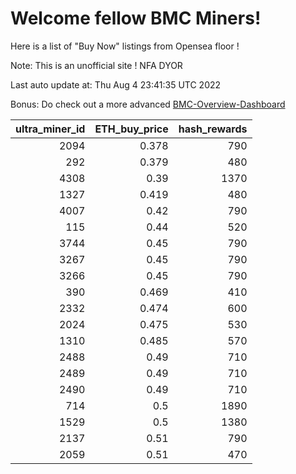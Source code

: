 # Welcome fellow BMC Miners!
Here is a list of "Buy Now" listings from Opensea floor !

Note: This is an unofficial site ! NFA DYOR

Last auto update at: Thu Aug  4 23:41:35 UTC 2022

Bonus: Do check out a more advanced [BMC-Overview-Dashboard](https://dune.com/defifunk/BMC-Overview-Dashboard)


|   ultra_miner_id |   ETH_buy_price |   hash_rewards |
|-----------------:|----------------:|---------------:|
|             2094 |           0.378 |            790 |
|              292 |           0.379 |            480 |
|             4308 |           0.39  |           1370 |
|             1327 |           0.419 |            480 |
|             4007 |           0.42  |            790 |
|              115 |           0.44  |            520 |
|             3744 |           0.45  |            790 |
|             3267 |           0.45  |            790 |
|             3266 |           0.45  |            790 |
|              390 |           0.469 |            410 |
|             2332 |           0.474 |            600 |
|             2024 |           0.475 |            530 |
|             1310 |           0.485 |            570 |
|             2488 |           0.49  |            710 |
|             2489 |           0.49  |            710 |
|             2490 |           0.49  |            710 |
|              714 |           0.5   |           1890 |
|             1529 |           0.5   |           1380 |
|             2137 |           0.51  |            790 |
|             2059 |           0.51  |            470 |